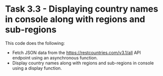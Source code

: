 # Task 3.3 - Displaying country names in console along with regions and sub-regions

This code does the following:

- Fetch JSON data from the https://restcountries.com/v3.1/all API endpoint using an asynchronous function.
- Display country names along with regions and sub-regions in console using a display function.
